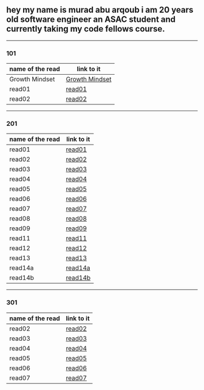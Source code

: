 
## hey my name is **murad abu arqoub** i am 20 years old software engineer an ASAC student and currently taking my code fellows course.

<hr>

### 101



name of the read | link to it
------------ | -------------
Growth Mindset | [Growth Mindset](https://muradabuarqoub.github.io/reading-notes/Growth%20Mindset)
read01 | [read01](https://muradabuarqoub.github.io/reading-notes/read01)
read02 | [read02](https://muradabuarqoub.github.io/reading-notes/read02)

  <hr/>

### 201

name of the read | link to it
------------ | -------------
read01 | [read01](102/102read-01.md)
read02 | [read02](102/102read-02.md)
read03 | [read03](102/102read-03.md)
read04 | [read04](102/102read-04.md)
read05 | [read05](102/102read-05.md)
read06 | [read06](102/102read-06.md)
read07 | [read07](102/102read-07.md)
read08 | [read08](102/102read-08.md)
read09 | [read09](102/102read-09.md)
read11 | [read11](102/102read-11.md)
read12 | [read12](102/102read-12.md)
read13 | [read13](102/102read-13.md)
read14a | [read14a](102/102read-14a.md)
read14b | [read14b](102/102read-14b.md)

  <hr/>

### 301

name of the read | link to it
------------ | -------------
read02 | [read02](301/301read-02.md)
read03 | [read03](301/301read-03.md)
read04 | [read04](301/301read-04.md)
read05 | [read05](301/301read-05.md)
read06 | [read06](301/301read-06.md)
read07 | [read07](301/301read-07.md)